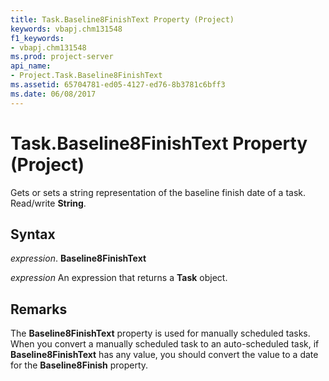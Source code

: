 ```yaml
---
title: Task.Baseline8FinishText Property (Project)
keywords: vbapj.chm131548
f1_keywords:
- vbapj.chm131548
ms.prod: project-server
api_name:
- Project.Task.Baseline8FinishText
ms.assetid: 65704781-ed05-4127-ed76-8b3781c6bff3
ms.date: 06/08/2017
---
```



# Task.Baseline8FinishText Property (Project)

Gets or sets a string representation of the baseline finish date of a task. Read/write  **String**.


## Syntax

 _expression_. **Baseline8FinishText**

 _expression_ An expression that returns a **Task** object.


## Remarks

The  **Baseline8FinishText** property is used for manually scheduled tasks. When you convert a manually scheduled task to an auto-scheduled task, if **Baseline8FinishText** has any value, you should convert the value to a date for the **Baseline8Finish** property.


